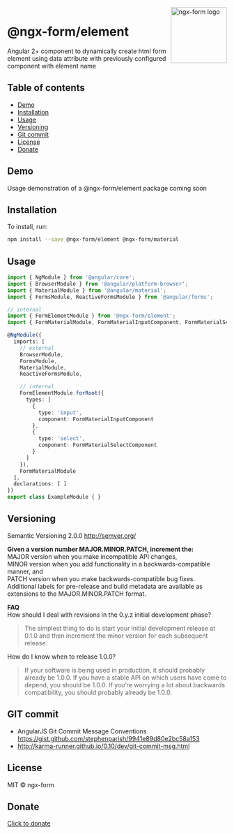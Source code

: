 <img src="http://ngx-form.wwwdev.io/color_logo_transparent_background.png" alt="ngx-form logo" title="ngx-form" align="right" width="128" />

# @ngx-form/element
Angular 2+ component to dynamically create html form element using data attribute with previously configured component with element name

## Table of contents
* [Demo](#demo)
* [Installation](#installation)
* [Usage](#usage)
* [Versioning](#versioning)
* [Git commit](#git-commit)
* [License](#license)
* [Donate](#donate)


## Demo

Usage demonstration of a @ngx-form/element package coming soon

## Installation

To install, run:

```bash
npm install --save @ngx-form/element @ngx-form/material
```

## Usage
```typescript
import { NgModule } from '@angular/core';
import { BrowserModule } from '@angular/platform-browser';
import { MaterialModule } from '@angular/material';
import { FormsModule, ReactiveFormsModule } from '@angular/forms';

// internal
import { FormElementModule } from '@ngx-form/element';
import { FormMaterialModule, FormMaterialInputComponent, FormMaterialSelectComponen } from '@ngx-form/material';

@NgModule({
  imports: [
    // external
    BrowserModule,
    FormsModule,
    MaterialModule,
    ReactiveFormsModule,

    // internal
    FormElementModule.forRoot({
      types: [
        {
          type: 'input',
          component: FormMaterialInputComponent
        },
        {
          type: 'select',
          component: FormMaterialSelectComponent
        }
      ]
    }),
    FormMaterialModule
  ],
  declarations: [ ]
})
export class ExampleModule { }
```

## Versioning
Semantic Versioning 2.0.0 http://semver.org/

**Given a version number MAJOR.MINOR.PATCH, increment the:**   
MAJOR version when you make incompatible API changes,  
MINOR version when you add functionality in a backwards-compatible manner, and  
PATCH version when you make backwards-compatible bug fixes.  
Additional labels for pre-release and build metadata are available as extensions to the MAJOR.MINOR.PATCH format.

**FAQ**   
How should I deal with revisions in the 0.y.z initial development phase?  
>The simplest thing to do is start your initial development release at 0.1.0 and then increment the minor version for each subsequent release.

How do I know when to release 1.0.0?

>If your software is being used in production, it should probably already be 1.0.0. If you have a stable API on which users have come to depend, you should be 1.0.0. If you’re worrying a lot about backwards compatibility, you should probably already be 1.0.0.

## GIT commit
- AngularJS Git Commit Message Conventions https://gist.github.com/stephenparish/9941e89d80e2bc58a153
- http://karma-runner.github.io/0.10/dev/git-commit-msg.html

## License

MIT © ngx-form

## Donate
[Click to donate](https://donorbox.org/help-creating-open-source-software)
